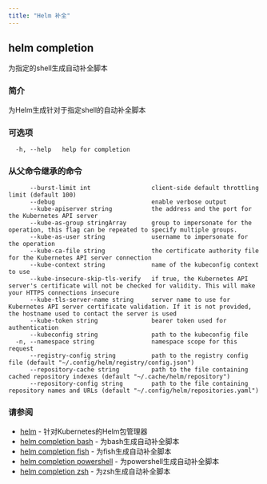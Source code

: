 ```yaml
---
title: "Helm 补全"
---
```


## helm completion

为指定的shell生成自动补全脚本

### 简介

为Helm生成针对于指定shell的自动补全脚本

### 可选项

```shell
  -h, --help   help for completion
```

### 从父命令继承的命令

```shell
      --burst-limit int                 client-side default throttling limit (default 100)
      --debug                           enable verbose output
      --kube-apiserver string           the address and the port for the Kubernetes API server
      --kube-as-group stringArray       group to impersonate for the operation, this flag can be repeated to specify multiple groups.
      --kube-as-user string             username to impersonate for the operation
      --kube-ca-file string             the certificate authority file for the Kubernetes API server connection
      --kube-context string             name of the kubeconfig context to use
      --kube-insecure-skip-tls-verify   if true, the Kubernetes API server's certificate will not be checked for validity. This will make your HTTPS connections insecure
      --kube-tls-server-name string     server name to use for Kubernetes API server certificate validation. If it is not provided, the hostname used to contact the server is used
      --kube-token string               bearer token used for authentication
      --kubeconfig string               path to the kubeconfig file
  -n, --namespace string                namespace scope for this request
      --registry-config string          path to the registry config file (default "~/.config/helm/registry/config.json")
      --repository-cache string         path to the file containing cached repository indexes (default "~/.cache/helm/repository")
      --repository-config string        path to the file containing repository names and URLs (default "~/.config/helm/repositories.yaml")
```

### 请参阅

- [helm](helm.md) - 针对Kubernetes的Helm包管理器
- [helm completion bash](helm_completion_bash.md) - 为bash生成自动补全脚本
- [helm completion fish](helm_completion_fish.md) - 为fish生成自动补全脚本
- [helm completion powershell](helm_completion_powershell.md) - 为powershell生成自动补全脚本
- [helm completion zsh](helm_completion_zsh.md) - 为zsh生成自动补全脚本
